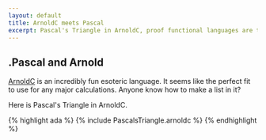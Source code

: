 ```yaml
---
layout: default
title: ArnoldC meets Pascal
excerpt: Pascal's Triangle in ArnoldC, proof functional languages are the future.
---
```


## .Pascal and Arnold

[ArnoldC](https://github.com/lhartikk/ArnoldC) is an incredibly fun esoteric language. It seems like the perfect fit to use for any major calculations. Anyone know how to make a list in it?

Here is Pascal's Triangle in ArnoldC.

{% highlight ada %}
  {% include PascalsTriangle.arnoldc %}
{% endhighlight %}
